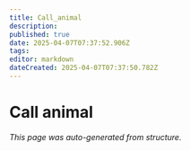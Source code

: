 ```yaml
---
title: Call_animal
description: 
published: true
date: 2025-04-07T07:37:52.906Z
tags: 
editor: markdown
dateCreated: 2025-04-07T07:37:50.782Z
---
```


# Call animal

*This page was auto-generated from structure.*
